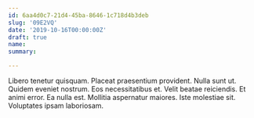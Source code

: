 ```yaml
---
id: 6aa4d0c7-21d4-45ba-8646-1c718d4b3deb
slug: '09E2VQ'
date: '2019-10-16T00:00:00Z'
draft: true
name: 
summary: 

---
```


Libero tenetur quisquam. Placeat praesentium provident. Nulla sunt ut. Quidem eveniet nostrum. Eos necessitatibus et. Velit beatae reiciendis. Et animi error. Ea nulla est. Mollitia aspernatur maiores. Iste molestiae sit. Voluptates ipsam laboriosam.
